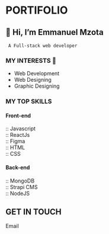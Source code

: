 # PORTIFOLIO
## 👋 Hi, I’m Emmanuel Mzota
  ` A Full-stack web developer`
  ### MY INTERESTS 👀
-   Web Development
-   Web Designing
-   Graphic Designing
  
  ### MY TOP SKILLS
  #### Front-end
  :: Javascript   
  :: ReactJs     
  :: Figma  
  :: HTML  
  :: CSS

  #### Back-end
  :: MongoDB   
  :: Strapi CMS  
  :: NodeJS

## GET IN TOUCH
<p>Email</p>     



